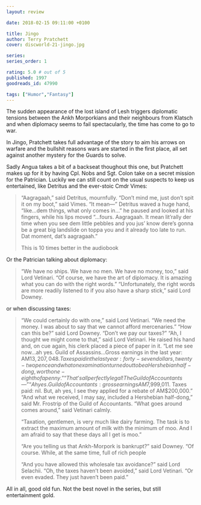 ```yaml
---
layout: review

date: 2018-02-15 09:11:00 +0100

title: Jingo
author: Terry Pratchett
cover: discworld-21-jingo.jpg

series: 
series_order: 1

rating: 5.0 # out of 5
published: 1997
goodreads_id: 47990

tags: ["Humor","Fantasy"]
---
```


The sudden appearance of the lost island of Lesh triggers diplomatic tensions between the Ankh Morporkians and their neighbours from Klatsch and when diplomacy seems to fail spectacularly, the time has come to go to war.

<!--more-->

In Jingo, Pratchett takes full advantage of the story to aim his arrows on warfare and the bullshit reasons wars are started in the first place, all set against another mystery for the Guards to solve.

Sadly Angua takes a bit of a backseat thoughout this one, but Pratchett makes up for it by having Cpl. Nobs and Sgt. Colon take on a secret mission for the Patrician. Luckily we can still count on the usual suspects to keep us entertained, like Detritus and the ever-stoic Cmdr Vimes:

> “Aagragaah,” said Detritus, mournfully. “Don’t mind me, just don’t spit it on my boot,” said Vimes. “It mean—” Detritus waved a huge hand, “like…dem things, what only comes in…” he paused and looked at his fingers, while his lips moved “…fours. Aagragaah. It mean lit’rally der time when you see dem little pebbles and you jus’ know dere’s gonna be a great big landslide on toppa you and it already too late to run. Dat moment, dat’s aagragaah.”
>
> This is 10 times better in the audiobook

Or the Patrician talking about diplomacy:

> “We have no ships. We have no men. We have no money, too,” said Lord Vetinari. “Of course, we have the art of diplomacy. It is amazing what you can do with the right words.” “Unfortunately, the right words are more readily listened to if you also have a sharp stick,” said Lord Downey.

or when discussing taxes:

> “We could certainly do with one,” said Lord Vetinari. “We need the money. I was about to say that we cannot afford mercenaries.” “How can this be?” said Lord Downey. “Don’t we pay our taxes?” “Ah, I thought we might come to that,” said Lord Vetinari. He raised his hand and, on cue again, his clerk placed a piece of paper in it. “Let me see now…ah yes. Guild of Assassins…Gross earnings in the last year: AM$13,207,048. Taxes paid in the last year: forty-seven dollars, twenty-two pence and what on examination turned out to be a Hershebian half-dong, worth one-eighth of a penny.” “That’s all perfectly legal! The Guild of Accountants—” “Ah yes. Guild of Accountants: gross earnings AM$7,999,011. Taxes paid: nil. But, ah yes, I see they applied for a rebate of AM$200,000.” “And what we received, I may say, included a Hershebian half-dong,” said Mr. Frostrip of the Guild of Accountants. “What goes around comes around,” said Vetinari calmly.
>
> “Taxation, gentlemen, is very much like dairy farming. The task is to extract the maximum amount of milk with the minimum of moo. And I am afraid to say that these days all I get is moo.”
>
> “Are you telling us that Ankh-Morpork is bankrupt?” said Downey. “Of course. While, at the same time, full of rich people
>
> “And you have allowed this wholesale tax avoidance?” said Lord Selachii. “Oh, the taxes haven’t been avoided,” said Lord Vetinari. “Or even evaded. They just haven’t been paid.”

All in all, good old fun. Not the best novel in the series, but still entertainment gold.
